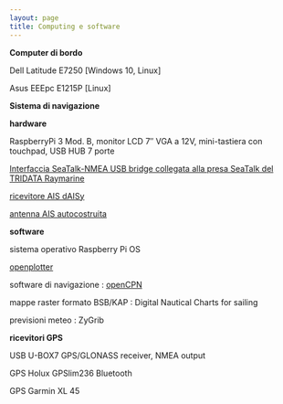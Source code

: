 ```yaml
---
layout: page
title: Computing e software
---
```

**Computer di bordo**

Dell Latitude E7250 [Windows 10, Linux]

Asus EEEpc E1215P [Linux]

**Sistema di navigazione**

**hardware**

RaspberryPi 3 Mod. B, monitor LCD 7″ VGA a 12V, mini-tastiera con touchpad, USB HUB 7 porte

[Interfaccia SeaTalk-NMEA USB bridge collegata alla presa SeaTalk del TRIDATA Raymarine](http://www.gadgetpool.de)

[ricevitore AIS dAISy](https://www.tindie.com/products/astuder/daisy-ais-receiver/)

[antenna AIS autocostruita](http://muck-solutions.com/?attachment_id=1331)

**software**

sistema operativo Raspberry Pi OS

[openplotter](http://openmarine.net/)

software di navigazione : [openCPN](http://opencpn.org)

mappe raster formato BSB/KAP : Digital Nautical Charts for sailing

previsioni meteo : ZyGrib

**ricevitori GPS**

USB U-BOX7 GPS/GLONASS receiver, NMEA output

GPS Holux GPSlim236 Bluetooth

GPS Garmin XL 45
